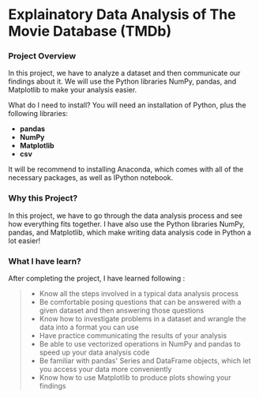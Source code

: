 
# Explainatory Data Analysis of The Movie Database (TMDb)

### Project Overview

In this project, we have to analyze a dataset and then communicate our findings about it. We will use the Python libraries NumPy, pandas, and Matplotlib to make your analysis easier.

What do I need to install? You will need an installation of Python, plus the following libraries:

- **pandas**
- **NumPy**
- **Matplotlib**
- **csv**

It will be recommend to installing Anaconda, which comes with all of the necessary packages, as well as IPython notebook.

### Why this Project?

In this project, we have to go through the data analysis process and see how everything fits together. I have also use the Python libraries NumPy, pandas, and Matplotlib, which make writing data analysis code in Python a lot easier!

### What I have learn?

After completing the project, I have learned following :

>- Know all the steps involved in a typical data analysis process
>- Be comfortable posing questions that can be answered with a given dataset and then answering those questions
>- Know how to investigate problems in a dataset and wrangle the data into a format you can use
>- Have practice communicating the results of your analysis
>- Be able to use vectorized operations in NumPy and pandas to speed up your data analysis code
>- Be familiar with pandas' Series and DataFrame objects, which let you access your data more conveniently
>- Know how to use Matplotlib to produce plots showing your findings
